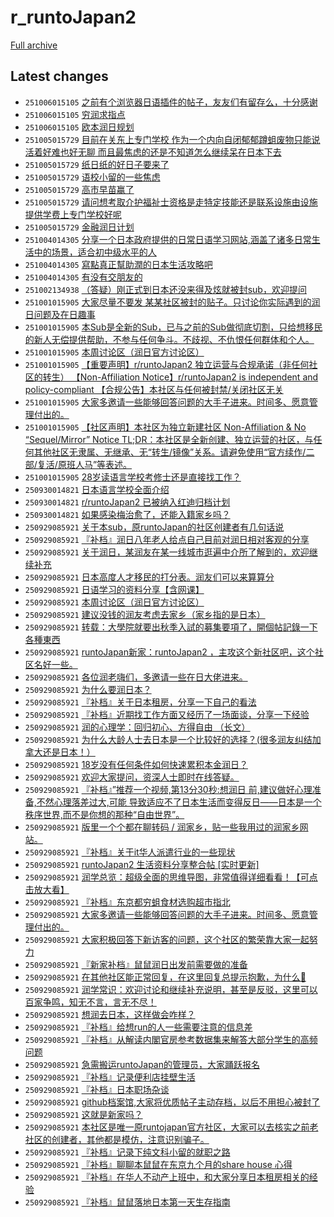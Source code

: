 # r_runtoJapan2

[Full archive](archive.md)

## Latest changes

- `251006015105` [之前有个浏览器日语插件的帖子，友友们有留存么，十分感谢](../posts/r_runtoJapan2/251005173052_1nyuf7b.md)
- `251006015105` [穷润求指点](../posts/r_runtoJapan2/251005183301_1nyw3f3.md)
- `251006015105` [欧本润日规划](../posts/r_runtoJapan2/251005111048_1nylfci.md)
- `251005015729` [目前在关东上专门学校 作为一个内向自闭郁郁蹲蛆废物只能说活着好难也好无聊 而且最焦虑的还是不知道怎么继续呆在日本下去](../posts/r_runtoJapan2/251004042703_1nxkixd.md)
- `251005015729` [纸日纸的好日子要来了](../posts/r_runtoJapan2/251004083828_1nxoowl.md)
- `251005015729` [语校小留的一些焦虑](../posts/r_runtoJapan2/251004045610_1nxl1h2.md)
- `251005015729` [高市早苗赢了](../posts/r_runtoJapan2/251004055841_1nxm3u2.md)
- `251005015729` [请问想考取介护福祉士资格是走特定技能还是联系设施由设施提供学费上专门学校好呢](../posts/r_runtoJapan2/251004110330_1nxr1d9.md)
- `251005015729` [金融润日计划](../posts/r_runtoJapan2/251003112249_1nwwe5a.md)
- `251004014305` [分享一个日本政府提供的日常日语学习网站,涵盖了诸多日常生活中的场景，适合初中级水平的人](../posts/r_runtoJapan2/251003081731_1nwtb9t.md)
- `251004014305` [寫點真正幫助潤的日本生活攻略吧](../posts/r_runtoJapan2/251003080457_1nwt4fr.md)
- `251004014305` [有没有交朋友的](../posts/r_runtoJapan2/251003124032_1nwy0ve.md)
- `251002134938` [（答疑）刚正式到日本还没来得及炫就被封sub，欢迎提问](../posts/r_runtoJapan2/251002130800_1nw3atz.md)
- `251001015905` [大家尽量不要发 某某社区被封的贴子。只讨论你实际遇到的润日问题及在日趣事](../posts/r_runtoJapan2/250930071646_1nu6lxa.md)
- `251001015905` [本Sub是全新的Sub，已与之前的Sub做彻底切割，只给想移民的新人无偿提供帮助，不参与任何争斗。不歧视、不仇恨任何群体和个人。](../posts/r_runtoJapan2/250930040700_1nu3f8g.md)
- `251001015905` [本周讨论区（润日官方讨论区）](../posts/r_runtoJapan2/250928101514_1nskq1l.md)
- `251001015905` [【重要声明】r/runtoJapan2 独立运营与合规承诺（非任何社区的转生）  【Non-Affiliation Notice】r/runtoJapan2 is independent and policy-compliant  【合规公告】本社区与任何被封禁/关闭社区无关](../posts/r_runtoJapan2/250930143030_1nuer4m.md)
- `251001015905` [大家多邀请一些能够回答问题的大手子进来。时间多、愿意管理付出的。](../posts/r_runtoJapan2/250928013842_1nsc1pu.md)
- `251001015905` [【社区声明】本社区为独立新建社区 Non-Affiliation & No “Sequel/Mirror” Notice       TL;DR：本社区是全新创建、独立运营的社区，与任何其他社区无隶属、无继承、无“转生/镜像”关系。请避免使用“官方续作/二部/复活/原班人马”等表述。](../posts/r_runtoJapan2/250930073117_1nu6u3k.md)
- `251001015905` [28岁读语言学校考修士还是直接找工作？](../posts/r_runtoJapan2/250930074325_1nu70sl.md)
- `250930014821` [日本语言学校全面介绍](../posts/r_runtoJapan2/250929175544_1ntp0ke.md)
- `250930014821` [r/runtoJapan2 已被纳入红迪归档计划](../posts/r_runtoJapan2/250929092121_1ntddsy.md)
- `250930014821` [如果感染梅治愈了，还能入籍家乡吗？](../posts/r_runtoJapan2/250929231125_1ntx4md.md)
- `250929085921` [关于本sub，原runtoJapan的社区创建者有几句话说](../posts/r_runtoJapan2/250925124249_1nq5qg2.md)
- `250929085921` [『补档』润日八年老人给点自己目前对润日相对客观的分享](../posts/r_runtoJapan2/250925110149_1nq3pyf.md)
- `250929085921` [关于润日，某润友在某一线城市逛遍中介所了解到的，欢迎继续补充](../posts/r_runtoJapan2/250928051902_1nsg3cd.md)
- `250929085921` [日本高度人才移民的打分表。润友们可以来算算分](../posts/r_runtoJapan2/250928173737_1nsuexf.md)
- `250929085921` [日语学习的资料分享【含网课】](../posts/r_runtoJapan2/250928173909_1nsugd8.md)
- `250929085921` [本周讨论区（润日官方讨论区）](../posts/r_runtoJapan2/250928101514_1nskq1l.md)
- `250929085921` [建议没钱的润友考虑去家乡（家乡指的是日本）](../posts/r_runtoJapan2/250928172614_1nsu49s.md)
- `250929085921` [转载：大學院就要出秋季入試的募集要項了，開個帖記錄一下各種東西](../posts/r_runtoJapan2/250928051649_1nsg213.md)
- `250929085921` [runtoJapan新家：runtoJapan2 ，主攻这个新社区吧，这个社区名好一些。](../posts/r_runtoJapan2/250925063556_1npzkh1.md)
- `250929085921` [各位润老嗨们，多邀请一些在日大佬进来。](../posts/r_runtoJapan2/250927140614_1nrw4en.md)
- `250929085921` [为什么要润日本？](../posts/r_runtoJapan2/250927140758_1nrw5vp.md)
- `250929085921` [『补档』关于日本租房，分享一下自己的看法](../posts/r_runtoJapan2/250925105113_1nq3ivm.md)
- `250929085921` [『补档』近期找工作方面又经历了一场面谈，分享一下经验](../posts/r_runtoJapan2/250928065607_1nshntt.md)
- `250929085921` [润的心理学：回归初心、方得自由 （长文）](../posts/r_runtoJapan2/250927145217_1nrx6yl.md)
- `250929085921` [为什么大龄人士去日本是一个比较好的选择？(很多润友纠结加拿大还是日本！）](../posts/r_runtoJapan2/250928174213_1nsuj4l.md)
- `250929085921` [18岁没有任何条件如何快速累积本金润日？](../posts/r_runtoJapan2/250925205332_1nqibuf.md)
- `250929085921` [欢迎大家提问，资深人士即时在线答疑。](../posts/r_runtoJapan2/250925155851_1nqamex.md)
- `250929085921` [『补档』”推荐一个视频,第13分30秒:想润日 前,建议做好心理准备,不然心理落差过大,可能 导致适应不了日本生活而变得反日——日本是一个 秩序世界,而不是你想的那种“自由世界”。](../posts/r_runtoJapan2/250925110002_1nq3old.md)
- `250929085921` [版里一个个都在聊转码 / 润家乡，贴一些我用过的润家乡网站。](../posts/r_runtoJapan2/250928172135_1nstzxy.md)
- `250929085921` [『补档』关于it华人派遣行业的一些现状](../posts/r_runtoJapan2/250926054101_1nqt9r0.md)
- `250929085921` [runtoJapan2 生活资料分享整合帖 [实时更新]](../posts/r_runtoJapan2/250926053006_1nqt3ck.md)
- `250929085921` [润学总览：超级全面的思维导图，非常值得详细看看！【可点击放大看】](../posts/r_runtoJapan2/250928175023_1nsuqdd.md)
- `250929085921` [『补档』东京都穷蛆食材选购超市指北](../posts/r_runtoJapan2/250926065804_1nquikv.md)
- `250929085921` [大家多邀请一些能够回答问题的大手子进来。时间多、愿意管理付出的。](../posts/r_runtoJapan2/250928013842_1nsc1pu.md)
- `250929085921` [大家积极回答下新访客的问题，这个社区的繁荣靠大家一起努力](../posts/r_runtoJapan2/250926123203_1nr03ls.md)
- `250929085921` [『新家补档』鼠鼠润日出发前需要做的准备](../posts/r_runtoJapan2/250925104052_1nq3cl2.md)
- `250929085921` [在其他社区能正常回复，在这里回复总提示抱歉，为什么🧐](../posts/r_runtoJapan2/250928152259_1nsr2e7.md)
- `250929085921` [润学常识：欢迎讨论和继续补充说明，甚至是反驳，这里可以百家争鸣，知无不言，言无不尽！](../posts/r_runtoJapan2/250928174806_1nsuod7.md)
- `250929085921` [想润去日本，这样做会咋样？](../posts/r_runtoJapan2/250925191914_1nqfwcc.md)
- `250929085921` [『补档』给想run的人一些需要注意的信息差](../posts/r_runtoJapan2/250928065121_1nshl4i.md)
- `250929085921` [『补档』从解读内閣官房参考数据集来解答大部分学生的高频问题](../posts/r_runtoJapan2/250926052006_1nqsxb6.md)
- `250929085921` [急需搬运runtoJapan的管理员，大家踊跃报名](../posts/r_runtoJapan2/250925075520_1nq0s1f.md)
- `250929085921` [『补档』记录便利店挂壁生活](../posts/r_runtoJapan2/250925105526_1nq3lkc.md)
- `250929085921` [『补档』日本职场杂谈](../posts/r_runtoJapan2/250926052858_1nqt2no.md)
- `250929085921` [github档案馆,大家将优质帖子主动存档，以后不用担心被封了](../posts/r_runtoJapan2/250925122927_1nq5fxf.md)
- `250929085921` [这就是新家吗？](../posts/r_runtoJapan2/250926062152_1nqty11.md)
- `250929085921` [本社区是唯一原runtojapan官方社区，大家可以去核实之前老社区的创建者，其他都是模仿，注意识别骗子。](../posts/r_runtoJapan2/250928000720_1nsaa69.md)
- `250929085921` [『补档』记录下纯文科小留的就职之路](../posts/r_runtoJapan2/250928070353_1nshshb.md)
- `250929085921` [『补档』聊聊本鼠鼠在东京九个月的share house 心得](../posts/r_runtoJapan2/250925104524_1nq3fbk.md)
- `250929085921` [『补档』在华人不动产上班中，和大家分享日本租房相关的经验](../posts/r_runtoJapan2/250925104815_1nq3h27.md)
- `250929085921` [『补档』鼠鼠落地日本第一天生存指南](../posts/r_runtoJapan2/250925104315_1nq3dzo.md)

